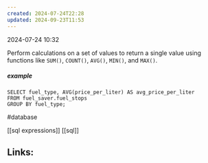 ```yaml
---
created: 2024-07-24T22:28
updated: 2024-09-23T11:53
---
```

2024-07-24 10:32

Perform calculations on a set of values to return a single value using functions like `SUM()`, `COUNT()`, `AVG()`, `MIN()`, and `MAX()`.
##### example
```
SELECT fuel_type, AVG(price_per_liter) AS avg_price_per_liter
FROM fuel_saver.fuel_stops
GROUP BY fuel_type;
```

#database 

[[sql expressions]] [[sql]]

## Links:



